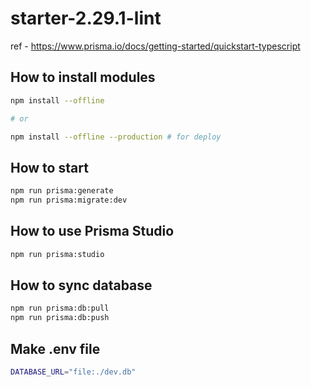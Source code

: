 # starter-2.29.1-lint

ref - <https://www.prisma.io/docs/getting-started/quickstart-typescript>

## How to install modules

```bash
npm install --offline

# or

npm install --offline --production # for deploy
```

## How to start

```bash
npm run prisma:generate
npm run prisma:migrate:dev
```

## How to use Prisma Studio

```bash
npm run prisma:studio
```

## How to sync database

```bash
npm run prisma:db:pull
npm run prisma:db:push
```

## Make .env file

```bash
DATABASE_URL="file:./dev.db"
```
